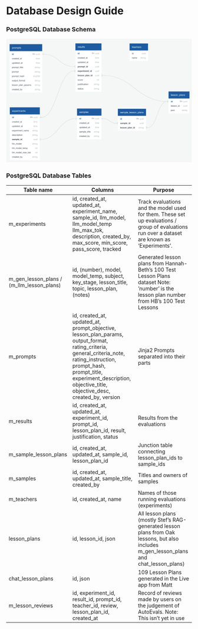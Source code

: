 # Database Design Guide

### PostgreSQL Database Schema

![Database Schema](../images/database-schema.png)

### PostgreSQL Database Tables

| Table name | Columns | Purpose |
| --- | --- | --- |
| m_experiments | id, created_at, updated_at, experiment_name, sample_id, llm_model, llm_model_temp llm_max_tok, description, created_by, max_score, min_score, pass_score, tracked | Track evaluations and the model used for them. These set up evaluations / group of evaluations run over a dataset are known as ‘Experiments’. |
| m_gen_lesson_plans / (m_llm_lesson_plans) | id, (number), model, model_temp, subject, key_stage, lesson_title, topic, lesson_plan, (notes) | Generated lesson plans from Hannah-Beth’s 100 Test Lesson Plans dataset Note: ’number’ is the lesson plan number from HB’s 100 Test Lessons |
| m_prompts | id, created_at, updated_at, prompt_objective, lesson_plan_params, output_format, rating_criteria, general_criteria_note, rating_instruction, prompt_hash, prompt_title, experiment_description, objective_title, objective_desc, created_by, version | Jinja2 Prompts separated into their parts |
| m_results | id, created_at, updated_at, experiment_id, prompt_id, lesson_plan_id, result, justification, status | Results from the evaluations |
| m_sample_lesson_plans | id, created_at, updated_at, sample_id, lesson_plan_id | Junction table connecting lesson_plan_ids to sample_ids |
| m_samples | id, created_at, updated_at, sample_title, created_by | Titles and owners of samples |
| m_teachers | id, created_at, name | Names of those running evaluations (experiments) |
| lesson_plans | id, lesson_id, json | All lesson plans (mostly Stef’s RAG-generated lesson plans from Oak lessons, but also includes m_gen_lesson_plans and chat_lesson_plans) |
| chat_lesson_plans | id, json | 109 Lesson Plans generated in the Live app from Matt  |
| m_lesson_reviews | id, experiment_id, result_id, prompt_id, teacher_id, review, lesson_plan_id, created_at | Record of reviews made by users on the judgement of AutoEvals. Note: This isn’t yet in use |
